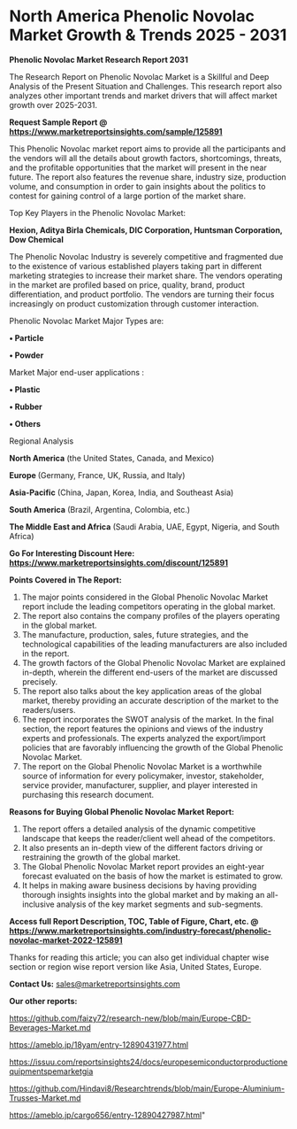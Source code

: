 # North America Phenolic Novolac Market Growth & Trends 2025 - 2031

<strong>Phenolic Novolac Market Research Report 2031</strong>

The Research Report on Phenolic Novolac Market is a Skillful and Deep Analysis of the Present Situation and Challenges. This research report also analyzes other important trends and market drivers that will affect market growth over 2025-2031.

<strong>Request Sample Report @ <a href=https://www.marketreportsinsights.com/sample/125891>https://www.marketreportsinsights.com/sample/125891</a></strong>

This Phenolic Novolac market report aims to provide all the participants and the vendors will all the details about growth factors, shortcomings, threats, and the profitable opportunities that the market will present in the near future. The report also features the revenue share, industry size, production volume, and consumption in order to gain insights about the politics to contest for gaining control of a large portion of the market share.

Top Key Players in the Phenolic Novolac Market:

<strong>Hexion, Aditya Birla Chemicals, DIC Corporation, Huntsman Corporation, Dow Chemical</strong>

The Phenolic Novolac Industry is severely competitive and fragmented due to the existence of various established players taking part in different marketing strategies to increase their market share. The vendors operating in the market are profiled based on price, quality, brand, product differentiation, and product portfolio. The vendors are turning their focus increasingly on product customization through customer interaction.

Phenolic Novolac Market Major Types are:

<strong>• Particle

• Powder</strong>

Market Major end-user applications :

<strong>• Plastic

• Rubber

• Others</strong>

Regional Analysis

</u><strong><b>North America</b></strong> (the United States, Canada, and Mexico)

<strong><b>Europe </b></strong>(Germany, France, UK, Russia, and Italy)

<strong><b>Asia-Pacific</b></strong> (China, Japan, Korea, India, and Southeast Asia)

<strong><b>South America</b></strong> (Brazil, Argentina, Colombia, etc.)

<strong><b>The Middle East and Africa</b></strong> (Saudi Arabia, UAE, Egypt, Nigeria, and South Africa)

<strong>Go For Interesting Discount Here: <a href=https://www.marketreportsinsights.com/discount/125891>https://www.marketreportsinsights.com/discount/125891</a></strong>

<strong>Points Covered in The Report:</strong>
<ol>
  <li>The major points considered in the Global Phenolic Novolac Market report include the leading competitors operating in the global market.</li>
  <li>The report also contains the company profiles of the players operating in the global market.</li>
  <li>The manufacture, production, sales, future strategies, and the technological capabilities of the leading manufacturers are also included in the report.</li>
  <li>The growth factors of the Global Phenolic Novolac Market are explained in-depth, wherein the different end-users of the market are discussed precisely.</li>
  <li>The report also talks about the key application areas of the global market, thereby providing an accurate description of the market to the readers/users.</li>
  <li>The report incorporates the SWOT analysis of the market. In the final section, the report features the opinions and views of the industry experts and professionals. The experts analyzed the export/import policies that are favorably influencing the growth of the Global Phenolic Novolac Market.</li>
  <li>The report on the Global Phenolic Novolac Market is a worthwhile source of information for every policymaker, investor, stakeholder, service provider, manufacturer, supplier, and player interested in purchasing this research document.</li>
</ol>
<strong>Reasons for Buying Global Phenolic Novolac Market Report:</strong>

<ol>
  <li>The report offers a detailed analysis of the dynamic competitive landscape that keeps the reader/client well ahead of the competitors.</li>
  <li>It also presents an in-depth view of the different factors driving or restraining the growth of the global market.</li>
  <li>The Global Phenolic Novolac Market report provides an eight-year forecast evaluated on the basis of how the market is estimated to grow.</li>
  <li>It helps in making aware business decisions by having providing thorough insights insights into the global market and by making an all-inclusive analysis of the key market segments and sub-segments.</li>
</ol>
<strong>Access full Report Description, TOC, Table of Figure, Chart, etc. @ <a href=https://www.marketreportsinsights.com/industry-forecast/phenolic-novolac-market-2022-125891>https://www.marketreportsinsights.com/industry-forecast/phenolic-novolac-market-2022-125891</a></strong>


Thanks for reading this article; you can also get individual chapter wise section or region wise report version like Asia, United States, Europe.

<strong>Contact Us:</strong>
sales@marketreportsinsights.com

<strong>Our other reports:</strong>

<a href=https://github.com/faizy72/research-new/blob/main/Europe-CBD-Beverages-Market.md>https://github.com/faizy72/research-new/blob/main/Europe-CBD-Beverages-Market.md</a>

<a href=https://ameblo.jp/18yam/entry-12890431977.html>https://ameblo.jp/18yam/entry-12890431977.html</a>

<a href=https://issuu.com/reportsinsights24/docs/europesemiconductorproductionequipmentspemarketgia>https://issuu.com/reportsinsights24/docs/europesemiconductorproductionequipmentspemarketgia</a>

<a href=https://github.com/Hindavi8/Researchtrends/blob/main/Europe-Aluminium-Trusses-Market.md>https://github.com/Hindavi8/Researchtrends/blob/main/Europe-Aluminium-Trusses-Market.md</a>

<a href=https://ameblo.jp/cargo656/entry-12890427987.html>https://ameblo.jp/cargo656/entry-12890427987.html</a>"
